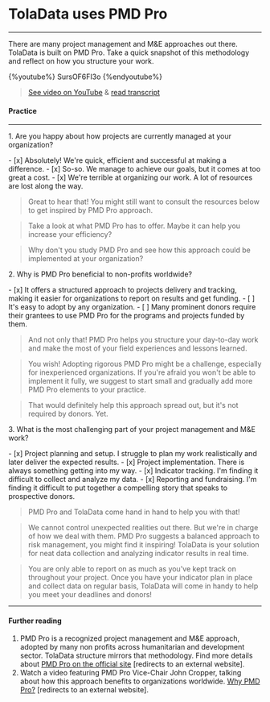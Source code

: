# TolaData uses PMD Pro

---

There are many project management and M&E approaches out there. TolaData is built on PMD Pro. Take a quick snapshot of this methodology and reflect on how you structure your work.

{%youtube%} SursOF6FI3o {%endyoutube%}  
> [See video on YouTube](https://www.youtube.com/embed/SursOF6FI3o?rel=0) & [read transcript](https://docs.google.com/document/d/1DCaeMviBwSO5hGSfeh6Y9McPI6D1dzxJyDs5kKa4wug/edit#heading=h.tnaqoi1hzqej) 

#### Practice   
 
---

<p> 1. Are you happy about how projects are currently managed at your organization? </p>
- [x] Absolutely! We're quick, efficient and successful at making a difference.
- [x] So-so. We manage to achieve our goals, but it comes at too great a cost.
- [x] We're terrible at organizing our work. A lot of resources are lost along the way.

> Great to hear that! You might still want to consult the resources below to get inspired by PMD Pro approach.

> Take a look at what PMD Pro has to offer. Maybe it can help you increase your efficiency?

> Why don't you study PMD Pro and see how this approach could be implemented at your organization? 

<p> 2. Why is PMD Pro beneficial to non-profits worldwide? </p>
- [x] It offers a structured approach to projects delivery and tracking, making it easier for organizations to report on results and get funding.
- [ ] It's easy to adopt by any organization.
- [ ] Many prominent donors require their grantees to use PMD Pro for the programs and projects funded by them.

> And not only that! PMD Pro helps you structure your day-to-day work and make the most of your field experiences and lessons learned.

> You wish! Adopting rigorous PMD Pro might be a challenge, especially for inexperienced organizations. If you're afraid you won't be able to implement it fully, we suggest to start small and gradually add more PMD Pro elements to your practice.

> That would definitely help this approach spread out, but it's not required by donors. Yet.

<p> 3. What is the most challenging part of your project management and M&E work? </p>
- [x] Project planning and setup. I struggle to plan my work realistically and later deliver the expected results. 
- [x] Project implementation. There is always something getting into my way.
- [x] Indicator tracking. I'm finding it difficult to collect and analyze my data.
- [x] Reporting and fundraising. I'm finding it difficult to put together a compelling story that speaks to prospective donors.

> PMD Pro and TolaData come hand in hand to help you with that!

> We cannot control unexpected realities out there. But we're in charge of how we deal with them. PMD Pro suggests a balanced approach to risk management, you might find it inspiring!
TolaData is your solution for neat data collection and analyzing indicator results in real time.

> You are only able to report on as much as you've kept track on throughout your project. Once you have your indicator plan in place and collect data on regular basis, TolaData will come in handy to help you meet your deadlines and donors!

---

#### Further reading
1. PMD Pro is a recognized project management and M&E approach, adopted by many non profits across humanitarian and development sector. TolaData structure mirrors that methodology. Find more details about [PMD Pro on the official site](http://www.pm4ngos.com/pmd-pro-1/) [redirects to an external website].
2. Watch a video featuring PMD Pro Vice-Chair John Cropper, talking about how this approach benefits to organizations worldwide. [Why PMD Pro?](https://www.youtube.com/watch?v=uCn6Nltz9Vo) [redirects to an external website]. 



